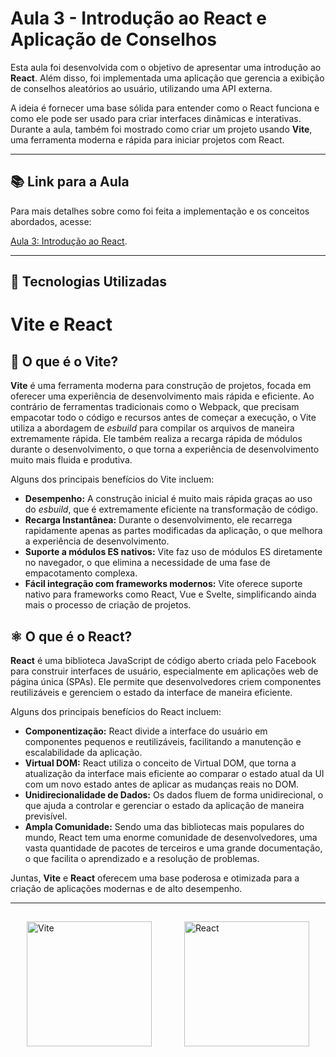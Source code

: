 # Aula 3 - Introdução ao React e Aplicação de Conselhos

Esta aula foi desenvolvida com o objetivo de apresentar uma introdução ao **React**. Além disso, foi implementada uma aplicação que gerencia a exibição de conselhos aleatórios ao usuário, utilizando uma API externa.

A ideia é fornecer uma base sólida para entender como o React funciona e como ele pode ser usado para criar interfaces dinâmicas e interativas. Durante a aula, também foi mostrado como criar um projeto usando **Vite**, uma ferramenta moderna e rápida para iniciar projetos com React.

---

## 📚 Link para a Aula

Para mais detalhes sobre como foi feita a implementação e os conceitos abordados, acesse:

[Aula 3: Introdução ao React](https://www.canva.com/design/DAGmsdIhwus/kF-Dbkpda7LpbNZ31rF1pw/edit?utm_content=DAGmsdIhwus&utm_campaign=designshare&utm_medium=link2&utm_source=sharebutton).

---

## 🔧 Tecnologias Utilizadas
# Vite e React

## 🔧 O que é o **Vite**?

**Vite** é uma ferramenta moderna para construção de projetos, focada em oferecer uma experiência de desenvolvimento mais rápida e eficiente. Ao contrário de ferramentas tradicionais como o Webpack, que precisam empacotar todo o código e recursos antes de começar a execução, o Vite utiliza a abordagem de *esbuild* para compilar os arquivos de maneira extremamente rápida. Ele também realiza a recarga rápida de módulos durante o desenvolvimento, o que torna a experiência de desenvolvimento muito mais fluida e produtiva.

Alguns dos principais benefícios do Vite incluem:

- **Desempenho:** A construção inicial é muito mais rápida graças ao uso do *esbuild*, que é extremamente eficiente na transformação de código.
- **Recarga Instantânea:** Durante o desenvolvimento, ele recarrega rapidamente apenas as partes modificadas da aplicação, o que melhora a experiência de desenvolvimento.
- **Suporte a módulos ES nativos:** Vite faz uso de módulos ES diretamente no navegador, o que elimina a necessidade de uma fase de empacotamento complexa.
- **Fácil integração com frameworks modernos:** Vite oferece suporte nativo para frameworks como React, Vue e Svelte, simplificando ainda mais o processo de criação de projetos.

## ⚛️ O que é o **React**?

**React** é uma biblioteca JavaScript de código aberto criada pelo Facebook para construir interfaces de usuário, especialmente em aplicações web de página única (SPAs). Ele permite que desenvolvedores criem componentes reutilizáveis e gerenciem o estado da interface de maneira eficiente.

Alguns dos principais benefícios do React incluem:

- **Componentização:** React divide a interface do usuário em componentes pequenos e reutilizáveis, facilitando a manutenção e escalabilidade da aplicação.
- **Virtual DOM:** React utiliza o conceito de Virtual DOM, que torna a atualização da interface mais eficiente ao comparar o estado atual da UI com um novo estado antes de aplicar as mudanças reais no DOM.
- **Unidirecionalidade de Dados:** Os dados fluem de forma unidirecional, o que ajuda a controlar e gerenciar o estado da aplicação de maneira previsível.
- **Ampla Comunidade:** Sendo uma das bibliotecas mais populares do mundo, React tem uma enorme comunidade de desenvolvedores, uma vasta quantidade de pacotes de terceiros e uma grande documentação, o que facilita o aprendizado e a resolução de problemas.

Juntas, **Vite** e **React** oferecem uma base poderosa e otimizada para a criação de aplicações modernas e de alto desempenho.


---

## 

<div style="display: flex; justify-content: space-around;">
  <img src="https://vitejs.dev/logo.svg" alt="Vite" width="200" />
  <img src="https://upload.wikimedia.org/wikipedia/commons/a/a7/React-icon.svg" alt="React" width="200" />
</div>
